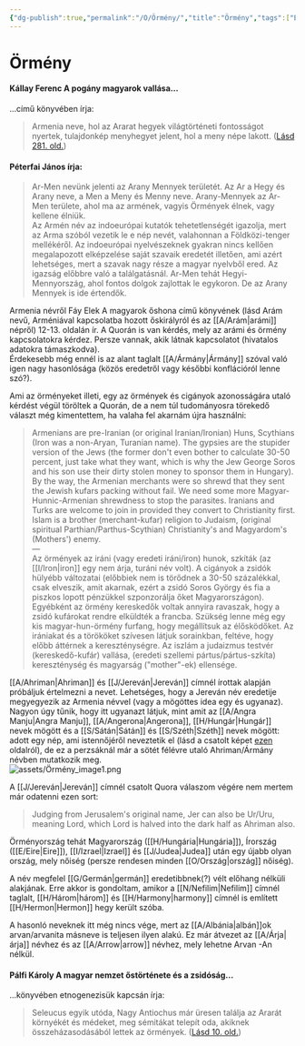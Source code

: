```yaml
---
{"dg-publish":true,"permalink":"/O/Örmény/","title":"Örmény","tags":["Englishtexttranslated"],"created":"2023-10-20T06:56","updated":"2024-01-31T11:15"}
---
```



# Örmény

#### Kállay Ferenc A pogány magyarok vallása...  

...című könyvében írja:  
> Armenia neve, hol az Ararat hegyek világtörténeti fontosságot nyertek, tulajdonkép menyhegyet jelent, hol a meny népe lakott. ([Lásd 281. old.](zotero://open-pdf/library/items/DFI47XPY?page=281&annotation=THTA7I63))  

#### Péterfai János írja:

> Ar-Men nevünk jelenti az Arany Mennyek területét. Az Ar a Hegy és Arany neve, a Men a Meny és Menny neve. Arany-Mennyek az Ar-Men területe, ahol ma az armének, vagyis Örmények élnek, vagy kellene élniük.  
> Az Armén név az indoeurópai kutatók tehetetlenségét igazolja, mert az Arma szóból vezetik le e nép nevét, valahonnan a Földközi-tenger mellékéről. Az indoeurópai nyelvészeknek gyakran nincs kellően megalapozott elképzelése saját szavaik eredetét illetően, ami azért lehetséges, mert a szavak nagy része a magyar nyelvből ered. Az igazság előbbre való a találgatásnál. Ar-Men tehát Hegyi-Mennyország, ahol fontos dolgok zajlottak le egykoron. De az Arany Mennyek is ide értendők.  

Armenia névről Fáy Elek A magyarok őshona című könyvének (lásd Arám nevű, Arméniával kapcsolatba hozott őskirályról és az [[A/Arám\|arámi]] népről) 12-13. oldalán ír. A Quorán is van kérdés, mely az arámi és örmény kapcsolatokra kérdez. Persze vannak, akik látnak kapcsolatot (hivatalos adatokra támaszkodva).  
Érdekesebb még ennél is az alant taglalt [[A/Ármány\|Ármány]] szóval való igen nagy hasonlósága (közös eredetről vagy későbbi konflációról lenne szó?).  

Ami az örményeket illeti, egy az örmények és cigányok azonosságára utaló kérdést végül töröltek a Quorán, de a nem túl tudományosra törekedő választ még kimentettem, ha valaha fel akarnám újra használni:  
> Armenians are pre-Iranian (or original Iranian/Ironian) Huns, Scythians (Iron was a non-Aryan, Turanian name). The gypsies are the stupider version of the Jews (the former don't even bother to calculate 30-50 percent, just take what they want, which is why the Jew George Soros and his son use their dirty stolen money to sponsor them in Hungary).  
> By the way, the Armenian merchants were so shrewd that they sent the Jewish kufars packing without fail. We need some more Magyar-Hunnic-Armenian shrewdness to stop the parasites. Iranians and Turks are welcome to join in provided they convert to Christianity first. Islam is a brother (merchant-kufar) religion to Judaism, (original spiritual Parthian/Parthus-Scythian) Christianity's and Magyardom's (Mothers') enemy.  
> —  
> Az örmények az iráni (vagy eredeti iráni/iron) hunok, szkíták (az [[I/Iron\|iron]] egy nem árja, turáni név volt). A cigányok a zsidók hülyébb változatai (előbbiek nem is törődnek a 30-50 százalékkal, csak elveszik, amit akarnak, ezért a zsidó Soros György és fia a piszkos lopott pénzükkel szponzorálja őket Magyarországon).  
> Egyébként az örmény kereskedők voltak annyira ravaszak, hogy a zsidó kufárokat rendre elküldték a francba. Szükség lenne még egy kis magyar-hun-örmény furfang, hogy megállítsuk az élősködőket. Az irániakat és a törököket szívesen látjuk sorainkban, feltéve, hogy előbb áttérnek a kereszténységre. Az iszlám a judaizmus testvér (kereskedő-kufár) vallása, (eredeti szellemi pártus/pártus-szkíta) kereszténység és magyarság ("mother"-ek) ellensége.  

[[A/Ahriman\|Ahriman]] és [[J/Jereván\|Jereván]] címnél írottak alapján próbáljuk értelmezni a nevet. Lehetséges, hogy a Jereván név eredetije megyegyezik az Armenia névvel (vagy a mögöttes idea egy és ugyanaz).  
Nagyon úgy tűnik, hogy itt ugyanazt látjuk, mint amit az [[A/Angra Manju\|Angra Manju]], [[A/Angerona\|Angerona]], [[H/Hungár\|Hungár]] nevek mögött és a [[S/Sátán\|Sátán]] és [[S/Széth\|Széth]] nevek mögött: adott egy nép, ami istennőjéről neveztetik el (lásd a csatolt képet [ezen](https://en.wikipedia.org/wiki/Mother_Armenia) oldalról), de ez a perzsáknál már a sötét félévre utaló Ahriman/Ármány névben mutatkozik meg.  
![assets/Örmény_image1.png](/img/user/O/assets/%C3%96rm%C3%A9ny_image1.png)  

A [[J/Jereván\|Jereván]] címnél csatolt Quora válaszom végére nem mertem már odatenni ezen sort:  
> Judging from Jerusalem's original name, Jer can also be Ur/Uru, meaning Lord, which Lord is halved into the dark half as Ahriman also.  

Örményország tehát Magyarország ([[H/Hungária\|Hungária]]), Írország ([[E/Eire\|Eire]]), [[I/Izrael\|Izrael]] és [[J/Judea\|Judea]] után egy újabb olyan ország, mely nőiség (persze rendesen minden [[O/Ország\|ország]] nőiség).  

A név megfelel [[G/Germán\|germán]] eredetibbnek(?) vélt előhang nélküli alakjának. Erre akkor is gondoltam, amikor a [[N/Nefilim\|Nefilim]] címnél taglalt, [[H/Három\|három]] és [[H/Harmony\|harmony]] címnél is említett [[H/Hermon\|Hermon]] hegy került szóba.  

A hasonló neveknek itt még nincs vége, mert az [[A/Albánia\|albán]]ok arvan/arvanita másneve is teljesen ilyen alakú. Ez már átvezet az [[A/Árja\|árja]] névhez és az [[A/Arrow\|arrow]] névhez, mely lehetne Arvan -An nélkül.  

#### Pálfi Károly A magyar nemzet őstörténete és a zsidóság...

...könyvében etnogenezisük kapcsán írja:  
> Seleucus egyik utóda, Nagy Antiochus már üresen találja az Ararát környékét és médeket, meg sémitákat telepít oda, akiknek összeházasodásából lettek az örmények. ([Lásd 10. old.](zotero://open-pdf/library/items/VZZUZWZ2?page=10&annotation=AVBDPN3X))  